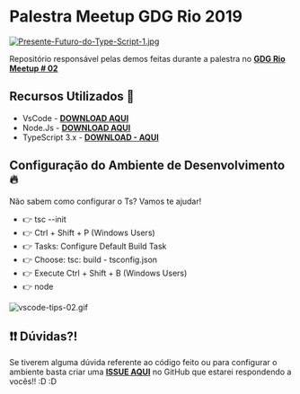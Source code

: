 # Palestra Meetup GDG Rio 2019

[![Presente-Futuro-do-Type-Script-1.jpg](https://i.postimg.cc/yNpp1B8b/Presente-Futuro-do-Type-Script-1.jpg)](https://postimg.cc/v19thJ9r)

Repositório responsável pelas demos feitas durante a palestra no **[GDG Rio Meetup # 02](http://bit.ly/2TXrLtH)**

## Recursos Utilizados 🎌

- VsCode - **[DOWNLOAD AQUI](https://code.visualstudio.com/)**
- Node.Js - **[DOWNLOAD AQUI](https://nodejs.org/en/)**
- TypeScript 3.x - **[DOWNLOAD - AQUI](https://www.typescriptlang.org/)**

## Configuração do Ambiente de Desenvolvimento 🔥

Não sabem como configurar o Ts? Vamos te ajudar!

- 👉 tsc --init
- 👉 Ctrl + Shift + P (Windows Users)
- 👉 Tasks: Configure Default Build Task
- 👉 Choose: tsc: build - tsconfig.json
- 👉 Execute Ctrl + Shift + B (Windows Users)
- 👉 node <file-name>

![vscode-tips-02.gif](https://s2.gifyu.com/images/vscode-tips-02.gif)

## ❗️❗️ Dúvidas?!

Se tiverem alguma dúvida referente ao código feito ou para configurar o ambiente basta criar uma **[ISSUE AQUI](https://github.com/glaucia86/palestra-gdg-rio-ts/issues)** no GitHub que estarei respondendo a vocês!! :D :D 